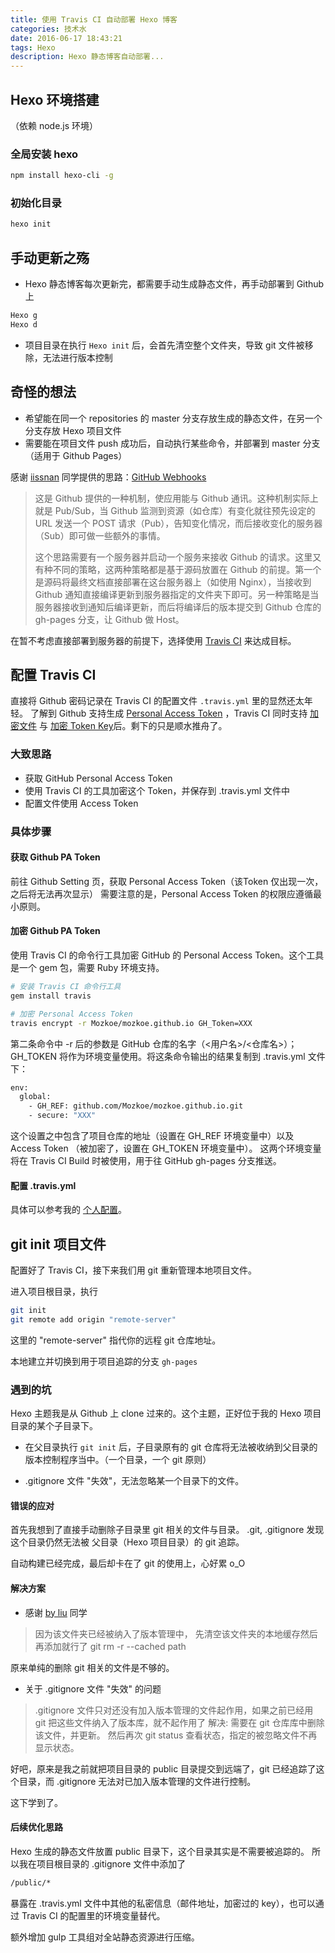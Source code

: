```yaml
---
title: 使用 Travis CI 自动部署 Hexo 博客
categories: 技术水
date: 2016-06-17 18:43:21
tags: Hexo
description: Hexo 静态博客自动部署...
---
```


## Hexo 环境搭建

（依赖 node.js 环境）

### 全局安装 hexo

``` bash
npm install hexo-cli -g
```

### 初始化目录

``` bash
hexo init
```

## 手动更新之殇

- Hexo 静态博客每次更新完，都需要手动生成静态文件，再手动部署到 Github 上

``` bash
Hexo g
Hexo d
```

- 项目目录在执行 `Hexo init` 后，会首先清空整个文件夹，导致 git 文件被移除，无法进行版本控制

## 奇怪的想法

- 希望能在同一个 repositories 的 master 分支存放生成的静态文件，在另一个分支存放 Hexo 项目文件
- 需要能在项目文件 push 成功后，自动执行某些命令，并部署到 master 分支
（适用于 Github Pages）

感谢 [iissnan](http://notes.iissnan.com/2016/publishing-github-pages-with-travis-ci/) 同学提供的思路：[GitHub Webhooks](https://developer.github.com/webhooks/)

>这是 Github 提供的一种机制，使应用能与 Github 通讯。这种机制实际上就是 Pub/Sub，当 Github 监测到资源（如仓库）有变化就往预先设定的 URL 发送一个 POST 请求（Pub），告知变化情况，而后接收变化的服务器（Sub）即可做一些额外的事情。
>
> 这个思路需要有一个服务器并启动一个服务来接收 Github 的请求。这里又有种不同的策略，这两种策略都是基于源码放置在 Github 的前提。第一个是源码将最终文档直接部署在这台服务器上（如使用 Nginx），当接收到 Github 通知直接编译更新到服务器指定的文件夹下即可。另一种策略是当服务器接收到通知后编译更新，而后将编译后的版本提交到 Github 仓库的 gh-pages 分支，让 Github 做 Host。

在暂不考虑直接部署到服务器的前提下，选择使用 [Travis CI](https://travis-ci.org/) 来达成目标。

## 配置 Travis CI

直接将 Github 密码记录在 Travis CI 的配置文件 `.travis.yml` 里的显然还太年轻。
了解到 Github 支持生成 [Personal Access Token](https://github.com/blog/1509-personal-api-tokens) ，Travis CI 同时支持 [加密文件](https://docs.travis-ci.com/user/encrypting-files/) 与 [加密 Token Key](https://docs.travis-ci.com/user/encryption-keys/)后。剩下的只是顺水推舟了。

### 大致思路

- 获取 GitHub Personal Access Token
- 使用 Travis CI 的工具加密这个 Token，并保存到 .travis.yml 文件中
- 配置文件使用 Access Token

### 具体步骤

#### 获取 Github PA Token

前往 Github Setting 页，获取 Personal Access Token（该Token 仅出现一次，之后将无法再次显示）
需要注意的是，Personal Access Token 的权限应遵循最小原则。

#### 加密 Github PA Token

使用 Travis CI 的命令行工具加密 GitHub 的 Personal Access Token。这个工具是一个 gem 包，需要 Ruby 环境支持。

``` bash
# 安装 Travis CI 命令行工具
gem install travis

# 加密 Personal Access Token
travis encrypt -r Mozkoe/mozkoe.github.io GH_Token=XXX
```

第二条命令中 -r 后的参数是 GitHub 仓库的名字（<用户名>/<仓库名>）；GH_TOKEN 将作为环境变量使用。将这条命令输出的结果复制到 .travis.yml 文件下：

``` bash
env:
  global:
    - GH_REF: github.com/Mozkoe/mozkoe.github.io.git
    - secure: "XXX"
```

这个设置之中包含了项目仓库的地址（设置在 GH_REF 环境变量中）以及 Access Token （被加密了，设置在 GH_TOKEN 环境变量中）。
这两个环境变量将在 Travis CI Build 时被使用，用于往 GitHub gh-pages 分支推送。

#### 配置 .travis.yml

具体可以参考我的 [个人配置](https://github.com/Mozkoe/mozkoe.github.io/blob/gh-pages/.travis.yml)。

## git init 项目文件

配置好了 Travis CI，接下来我们用 git 重新管理本地项目文件。

进入项目根目录，执行

``` bash
git init
git remote add origin "remote-server"
```

这里的 "remote-server" 指代你的远程 git 仓库地址。

本地建立并切换到用于项目追踪的分支 `gh-pages`

### 遇到的坑

Hexo 主题我是从 Github 上 clone 过来的。这个主题，正好位于我的 Hexo 项目目录的某个子目录下。

- 在父目录执行 `git init` 后，子目录原有的 git 仓库将无法被收纳到父目录的版本控制程序当中。（一个目录，一个 git 原则）

- .gitignore 文件 "失效"，无法忽略某一个目录下的文件。

#### 错误的应对

首先我想到了直接手动删除子目录里 git 相关的文件与目录。 .git, .gitignore
发现这个目录仍然无法被 父目录（Hexo 项目目录）的 git 追踪。

自动构建已经完成，最后却卡在了 git 的使用上，心好累 o_O

#### 解决方案

- 感谢 [by liu](https://www.zhihu.com/question/24467417) 同学

>因为该文件夹已经被纳入了版本管理中，
>先清空该文件夹的本地缓存然后再添加就行了
>git rm -r --cached path

原来单纯的删除 git 相关的文件是不够的。

- 关于 .gitignore 文件 "失效" 的问题

> .gitignore 文件只对还没有加入版本管理的文件起作用，如果之前已经用 git 把这些文件纳入了版本库，就不起作用了
>解决:
>需要在 git 仓库库中删除该文件，并更新。
>然后再次 git status 查看状态，指定的被忽略文件不再显示状态。

好吧，原来是我之前就把项目目录的 public 目录提交到远端了，git 已经追踪了这个目录，而 .gitignore 无法对已加入版本管理的文件进行控制。

这下学到了。

#### 后续优化思路

Hexo 生成的静态文件放置 public 目录下，这个目录其实是不需要被追踪的。
所以我在项目根目录的 .gitignore 文件中添加了

``` bash
/public/*
```

暴露在 .travis.yml 文件中其他的私密信息（邮件地址，加密过的 key），也可以通过 Travis CI 的配置里的环境变量替代。

额外增加 gulp 工具组对全站静态资源进行压缩。

